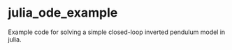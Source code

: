 # julia_ode_example
Example code for solving a simple closed-loop inverted pendulum model in julia.
